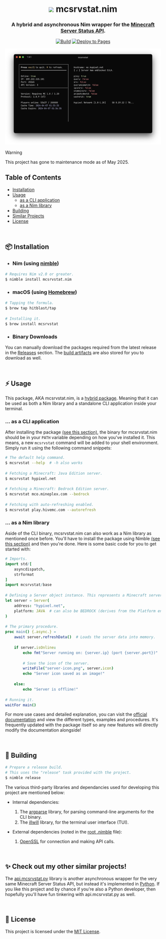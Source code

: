 <!-- SPDX-License-Identifier: MIT -->

<div align="center">

# <img src="https://raw.githubusercontent.com/nim-lang/assets/master/Art/logo-crown.png" height="30px"/> mcsrvstat.nim <br>

### A hybrid and asynchronous Nim wrapper for the [Minecraft Server Status API](https://mcsrvstat.us/).

[![Build](https://github.com/hitblast/mcsrvstat.nim/actions/workflows/builds.yml/badge.svg)](https://github.com/hitblast/mcsrvstat.nim/actions/workflows/builds.yml)
[![Deploy to Pages](https://github.com/hitblast/mcsrvstat.nim/actions/workflows/pages.yml/badge.svg)](https://github.com/hitblast/mcsrvstat.nim/actions/workflows/pages.yml)

<img src="https://github.com/hitblast/mcsrvstat.nim/blob/main/static/demo.png" alt="Demo Terminal Image">

</div>

> [!WARNING]
> This project has gone to maintenance mode as of May 2025.

## Table of Contents

- [Installation](#-installation)
- [Usage](#-usage)
    - [as a CLI application](#-as-a-cli-application)
    - [as a Nim library](#-as-a-nim-library)
- [Building](#-building)
- [Similar Projects](#-check-out-my-other-similar-projects)
- [License](#-license)

<br>

## 📦 Installation

- ### Nim (using [nimble](https://github.com/nim-lang/nimble))

```bash
# Requires Nim v2.0 or greater.
$ nimble install mcsrvstat.nim
```

- ### macOS (using [Homebrew](https://brew.sh))

```bash
# Tapping the formula.
$ brew tap hitblast/tap

# Installing it.
$ brew install mcsrvstat
```

- ### Binary Downloads
You can manually download the packages required from the latest release in the [Releases](https://github.com/hitblast/mcsrvstat.nim/releases) section. The [build artifacts](https://github.com/hitblast/mcsrvstat.nim/actions/workflows/builds.yml) are also stored for you to download as well.

<br>

## ⚡ Usage

This package, AKA mcsrvstat.nim, is a [hybrid package](https://github.com/nim-lang/nimble#hybrids). Meaning that it can be used as both a Nim library and a standalone CLI application inside your terminal. <br>

### ... as a CLI application

After installing the package [(see this section)](#-installation), the binary for mcsrvstat.nim should be in your `PATH` variable depending on how you've installed it. This means, a new `mcsrvstat` command will be added to your shell environment. Simply run it using the following command snippets:

```bash
# The default help command.
$ mcsrvstat --help  # -h also works

# Fetching a Minecraft: Java Edition server.
$ mcsrvstat hypixel.net

# Fetching a Minecraft: Bedrock Edition server.
$ mcsrvstat mco.mineplex.com --bedrock

# Fetching with auto-refreshing enabled.
$ mcsrvstat play.hivemc.com --autorefresh
```

### ... as a Nim library

Aside of the CLI binary, mcsrvstat.nim can also work as a Nim library as mentioned once before. You'll have to install the package using Nimble [(see this section)](#-installation) and then you're done. Here is some basic code for you to get started with:

```nim
# Imports.
import std/[
    asyncdispatch,
    strformat
]
import mcsrvstat/base

# Defining a Server object instance. This represents a Minecraft server.
let server = Server(
    address: "hypixel.net",
    platform: JAVA  # can also be BEDROCK (derives from the Platform enum, see documentation to learn more)
)

# The primary procedure.
proc main() {.async.} =
    await server.refreshData()  # Loads the server data into memory.

    if server.isOnline:
        echo fmt"Server running on: {server.ip} (port {server.port})"

        # Save the icon of the server.
        writeFile("server-icon.png", server.icon)
        echo "Server icon saved as an image!"

    else:
        echo "Server is offline!"

# Running it.
waitFor main()
```

For more use cases and detailed explanation, you can visit the [official documentation](https://hitblast.github.io/mcsrvstat.nim) and view the different types, examples and procedures. It's frequently updated with the package itself so any new features will directly modify the documentation alongside!

<br>

## 🔨 Building

```bash
# Prepare a release build.
# This uses the "release" task provided with the project.
$ nimble release
```

The various third-party libraries and dependancies used for developing this project are mentioned below:

- Internal dependencies:
    1. The [argparse](https://nimble.directory/pkg/argparse) library, for parsing command-line arguments for the CLI binary.
    2. The [illwill](https://nimble.directory/pkg/illwill) library, for the terminal user interface (TUI).

- External dependencies (noted in the [root .nimble](https://github.com/hitblast/mcsrvstat.nim/blob/main/mcsrvstat.nimble) file):
    1. [OpenSSL](https://www.openssl.org) for connection and making API calls.

<br>

## ✨ Check out my other similar projects!

The [api.mcsrvstat.py](https://github.com/hitblast/api.mcsrvstat.py) library is another asynchronous wrapper for the very same Minecraft Server Status API, but instead it's implemented in [Python](https://python.org). If you like this project and by chance if you're also a Python developer, then hopefully you'll have fun tinkering with api.mcsrvstat.py as well.

<br>

## 🔖 License

This project is licensed under the [MIT License](https://github.com/hitblast/mcsrvstat.nim/blob/main/LICENSE).
